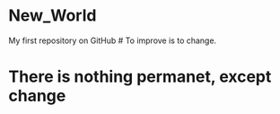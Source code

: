 # New_World
My first repository on GitHub # To improve is to change.
# There is nothing permanet, except change
